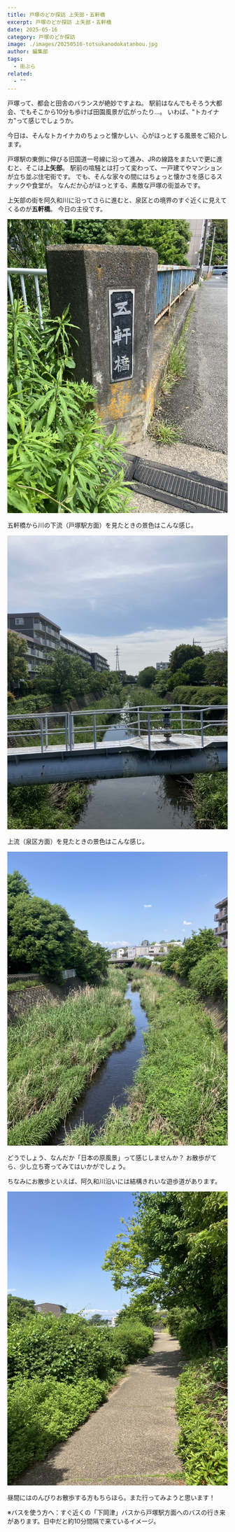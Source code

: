 ```yaml
---
title: 戸塚のどか探訪 上矢部・五軒橋
excerpt: 戸塚のどか探訪 上矢部・五軒橋
date: 2025-05-16
category: 戸塚のどか探訪
image: ./images/20250516-totsukanodokatanbou.jpg
author: 編集部
tags:
  - 街ぶら
related:
  - ""
---
```

戸塚って、都会と田舎のバランスが絶妙ですよね。
駅前はなんでもそろう大都会、でもそこから10分も歩けば田園風景が広がったり…。
いわば、"トカイナカ"って感じでしょうか。

今日は、そんなトカイナカのちょっと懐かしい、心がほっとする風景をご紹介します。

戸塚駅の東側に伸びる旧国道一号線に沿って進み、JRの線路をまたいで更に進むと、そこは**上矢部**。
駅前の喧騒とは打って変わって、一戸建てやマンションが立ち並ぶ住宅街です。
でも、そんな家々の間にはちょっと懐かさを感じるスナックや食堂が。
なんだか心がほっとする、素敵な戸塚の街並みです。

上矢部の街を阿久和川に沿ってさらに進むと、泉区との境界のすぐ近くに見えてくるのが**五軒橋**。
今日の主役です。

<img src="./images/20250516-totsukanodokatanbou.jpg"
     alt="五軒橋の風景"
     class="mx-auto w-full md:w-2/3 rounded-lg shadow-md mb-8" />

五軒橋から川の下流（戸塚駅方面）を見たときの景色はこんな感じ。

<img src="./images/20250516-totsukanodokatanbou2.jpg"
alt="五軒橋の風景"
class="mx-auto w-full md:w-2/3 rounded-lg shadow-md mb-8" />

上流（泉区方面）を見たときの景色はこんな感じ。

<img src="./images/20250516-totsukanodokatanbou3.jpg"
alt="五軒橋の風景"
class="mx-auto w-full md:w-2/3 rounded-lg shadow-md mb-8" />

どうでしょう、なんだか「日本の原風景」って感じしませんか？
お散歩がてら、少し立ち寄ってみてはいかがでしょう。

ちなみにお散歩といえば、阿久和川沿いには結構きれいな遊歩道があります。

<img src="./images/20250516-totsukanodokatanbou4.jpg"
alt="五軒橋の風景"
class="mx-auto w-full md:w-2/3 rounded-lg shadow-md mb-8" />

昼間にはのんびりお散歩する方もちらほら。また行ってみようと思います！

※バスを使う方へ：すぐ近くの「下岡津」バスから戸塚駅方面へのバスの行き来があります。日中だと約10分間隔で来ているイメージ。
